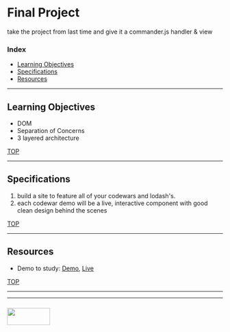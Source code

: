# Final Project

take the project from last time and give it a commander.js handler & view


### Index
* [Learning Objectives](#learning-objectives)
* [Specifications](#specifications)
* [Resources](#resources)

---

## Learning Objectives

* DOM
* Separation of Concerns
* 3 layered architecture

[TOP](#index)

---

## Specifications

1. build a site to feature all of your codewars and lodash's.  
2. each codewar demo will be a live, interactive component with good clean design behind the scenes

[TOP](#index)

---

## Resources

* Demo to study: [Demo](https://github.com/elewa-student/precourse-final-project), [Live](https://elewa-student.github.io/precourse-final-project/)




[TOP](#index)



___
___
### <a href="http://elewa.education/blog" target="_blank"><img src="https://user-images.githubusercontent.com/18554853/34921062-506450ae-f97d-11e7-875f-6feeb26ad72d.png" width="100" height="40"/></a>
